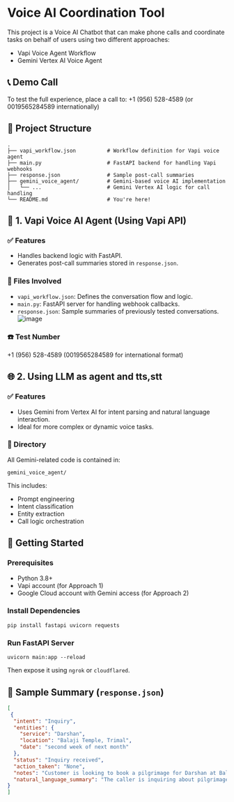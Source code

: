 # Voice AI Coordination Tool

This project is a Voice AI Chatbot that can make phone calls and coordinate tasks on behalf of users using two different approaches:

- Vapi Voice Agent Workflow
- Gemini Vertex AI Voice Agent

## 📞 Demo Call

To test the full experience, place a call to:
+1 (956) 528-4589 (or 0019565284589 internationally)

## 🔁 Project Structure

```
.
├── vapi_workflow.json          # Workflow definition for Vapi voice agent
├── main.py                     # FastAPI backend for handling Vapi webhooks
├── response.json               # Sample post-call summaries
├── gemini_voice_agent/         # Gemini-based voice AI implementation
│   └── ...                     # Gemini Vertex AI logic for call handling
└── README.md                   # You're here!
```

## 🔧 1. Vapi Voice AI Agent (Using Vapi API)

### ✅ Features
- Handles backend logic with FastAPI.
- Generates post-call summaries stored in `response.json`.

### 📂 Files Involved
- `vapi_workflow.json`: Defines the conversation flow and logic.
- `main.py`: FastAPI server for handling webhook callbacks.
- `response.json`: Sample summaries of previously tested conversations.
![image](https://github.com/user-attachments/assets/dbe2312a-e9f8-4f06-8100-d00eb3d1be3b)


### ☎️ Test Number
+1 (956) 528-4589 (0019565284589 for international format)

## 🌐 2. Using LLM as agent and tts,stt

### ✅ Features
- Uses Gemini from Vertex AI for intent parsing and natural language interaction.
- Ideal for more complex or dynamic voice tasks.

### 📂 Directory
All Gemini-related code is contained in:

```
gemini_voice_agent/
```

This includes:

- Prompt engineering
- Intent classification
- Entity extraction
- Call logic orchestration

## 🚀 Getting Started

### Prerequisites
- Python 3.8+
- Vapi account (for Approach 1)
- Google Cloud account with Gemini access (for Approach 2)

### Install Dependencies
```
pip install fastapi uvicorn requests
```

### Run FastAPI Server
```
uvicorn main:app --reload
```
Then expose it using `ngrok` or `cloudflared`.

## 📘 Sample Summary (`response.json`)

```json
[
 {
  "intent": "Inquiry",
  "entities": {
    "service": "Darshan",
    "location": "Balaji Temple, Trimal",
    "date": "second week of next month"
  },
  "status": "Inquiry received",
  "action_taken": "None",
  "notes": "Customer is looking to book a pilgrimage for Darshan at Balaji Temple in Trimal during the second week of next month.",
  "natural_language_summary": "The caller is inquiring about pilgrimage booking for Darshan at Balaji Temple in Trimal. They are interested in booking for the second week of next month. No action was taken during the call."
}
]
```


